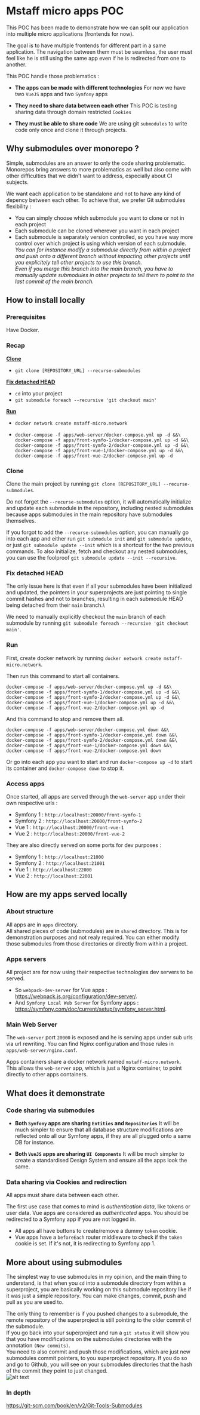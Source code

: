# Mstaff micro apps POC

This POC has been made to demonstrate how we can split our application into multiple micro applications (frontends for now).

The goal is to have multiple frontends for different part in a same application. The navigation between them must be seamless, the user must feel like he is still using the same app even if he is redirected from one to another.

This POC handle those problematics :

- **The apps can be made with different technologies**
  For now we have two `VueJS` apps and two `Symfony` apps

- **They need to share data between each other**
  This POC is testing sharing data through domain restricted `Cookies`

- **They must be able to share code**
  We are using git `submodules` to write code only once and clone it through projects.

## Why submodules over monorepo ?

Simple, submodules are an answer to only the code sharing problematic.\
Monorepos bring answers to more problematics as well but also come with other difficulties that we didn't want to address, especially about CI subjects.

We want each application to be standalone and not to have any kind of depency between each other.
To achieve that, we prefer Git submodules flexibility :

- You can simply choose which submodule you want to clone or not in each project
- Each submodule can be cloned wherever you want in each project
- Each submodule is separately version controlled, so you have way more control over which project is using which version of each submodule.\
  *You can for instance modify a submodule directly from within a project and push onto a different branch without impacting other projects until you explicitely tell other projects to use this branch.\
  Even if you merge this branch into the main branch, you have to manually update submodules in other projects to tell them to point to the last commit of the main branch.*

## How to install locally

### Prerequisites

Have Docker.

### Recap

**[Clone](#clone)**
- ``git clone [REPOSITORY_URL] --recurse-submodules``

**[Fix detached HEAD](#fix-detached-head)**
- ``cd`` into your project
- ``git submodule foreach --recursive 'git checkout main'``

**[Run](#run)**
- ``docker network create mstaff-micro.network``
- ```
  docker-compose -f apps/web-server/docker-compose.yml up -d &&\
  docker-compose -f apps/front-symfo-1/docker-compose.yml up -d &&\
  docker-compose -f apps/front-symfo-2/docker-compose.yml up -d &&\
  docker-compose -f apps/front-vue-1/docker-compose.yml up -d &&\
  docker-compose -f apps/front-vue-2/docker-compose.yml up -d
  ```

### Clone

Clone the main project by running ``git clone [REPOSITORY_URL] --recurse-submodules``.

Do not forget the ``--recurse-submodules`` option, it will automatically initialize and update each submodule in the repository, including nested submodules because apps submodules in the main repository have submodules themselves.

If you forgot to add the ``--recurse-submodules`` option, you can manually go into each app and either run ``git submodule init`` and ``git submodule update``, or just ``git submodule update --init`` which is a shortcut for the two previous commands. To also initialize, fetch and checkout any nested submodules, you can use the foolproof ``git submodule update --init --recursive``.

### Fix detached HEAD

The only issue here is that even if all your submodules have been initialized and updated, the pointers in your superprojects are just pointing to single commit hashes and not to branches, resulting in each submodule HEAD being detached from their ``main`` branch.\

We need to manually explicitly checkout the ``main`` branch of each submodule by running ``git submodule foreach --recursive 'git checkout main'``.

### Run

First, create docker network by running ``docker network create mstaff-micro.network``.

Then run this command to start all containers.
```
docker-compose -f apps/web-server/docker-compose.yml up -d &&\
docker-compose -f apps/front-symfo-1/docker-compose.yml up -d &&\
docker-compose -f apps/front-symfo-2/docker-compose.yml up -d &&\
docker-compose -f apps/front-vue-1/docker-compose.yml up -d &&\
docker-compose -f apps/front-vue-2/docker-compose.yml up -d
```

And this command to stop and remove them all.
```
docker-compose -f apps/web-server/docker-compose.yml down &&\
docker-compose -f apps/front-symfo-1/docker-compose.yml down &&\
docker-compose -f apps/front-symfo-2/docker-compose.yml down &&\
docker-compose -f apps/front-vue-1/docker-compose.yml down &&\
docker-compose -f apps/front-vue-2/docker-compose.yml down
```

Or go into each app you want to start and run ``docker-compose up -d`` to start its container and ``docker-compose down`` to stop it.

### Access apps

Once started, all apps are served through the ``web-server`` app under their own respective urls :
- Symfony 1 : ``http://localhost:20000/front-symfo-1``
- Symfony 2 : ``http://localhost:20000/front-symfo-2``
- Vue 1 : ``http://localhost:20000/front-vue-1``
- Vue 2 : ``http://localhost:20000/front-vue-2``

They are also directly served on some ports for dev purposes :
- Symfony 1 : ``http://localhost:21000``
- Symfony 2 : ``http://localhost:21001``
- Vue 1 : ``http://localhost:22000``
- Vue 2 : ``http://localhost:22001``

## How are my apps served locally

### About structure

All apps are in ``apps`` directory.\
All shared pieces of code (submodules) are in ``shared`` directory. This is for demonstration purposes and not realy required. You can either modify those submodules from those directories or directly from within a project.

### Apps servers

All project are for now using their respective technologies dev servers to be served.
- So ``webpack-dev-server`` for Vue apps : https://webpack.js.org/configuration/dev-server/.
- And ``Symfony Local Web Server`` for Symfony apps : https://symfony.com/doc/current/setup/symfony_server.html.

### Main Web Server

The ``web-server`` port ``20000`` is exposed and he is serving apps under sub urls via url rewriting. You can find Nginx configuration and those rules in ``apps/web-server/nginx.conf``.

Apps containers share a docker network named ``mstaff-micro.network``.\
This allows the ``web-server`` app, which is just a Nginx container, to point directly to other apps containers.

## What does it demonstrate

### Code sharing via submodules

- **Both ``Symfony`` apps are sharing ``Entities`` and ``Repositories``**
  It will be much simpler to ensure that all database structure modifications are reflected onto all our Symfony apps, if they are all plugged onto a same DB for instance.

- **Both ``VueJS`` apps are sharing ``UI Components``**
  It will be much simpler to create a standardised Design System and ensure all the apps look the same.

### Data sharing via Cookies and redirection

All apps must share data between each other.

The first use case that comes to mind is *authentication data*, like tokens or user data. Vue apps are considered as *authenticated* apps. You should be redirected to a Symfony app if you are not logged in.

- All apps all have buttons to create/remove a dummy ``token`` cookie.
- Vue apps have a ``beforeEach`` router middleware to check if the ``token`` cookie is set. If it's not, it is redirecting to Symfony app 1.

## More about using submodules

The simplest way to use submodules in my opinion, and the main thing to understand, is that when you ``cd`` into a submodule directory from within a superproject, you are basically working on this submodule repository like if it was just a simple repository. You can make changes, commit, push and pull as you are used to.

The only thing to remember is if you pushed changes to a submodule, the remote repository of the superproject is still pointing to the older commit of the submodule.\
If you go back into your superproject and run a ``git status`` it will show you that you have modifications on the submodules directories with the annotation ``(New commits)``.\
You need to also commit and push those modifications, which are just new submodules commit pointers, to you superproject repository. If you do so and go to Github, you will see on your submodules directories that the hash of the commit they point to just changed.\
![alt text](readme-img.png "submodule commit")

### In depth

https://git-scm.com/book/en/v2/Git-Tools-Submodules